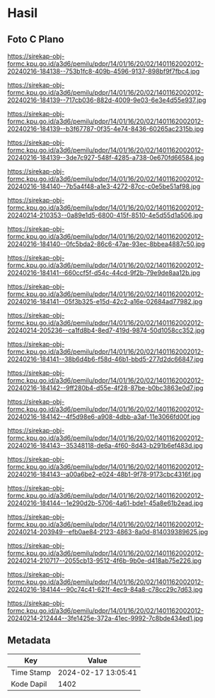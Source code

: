 # Hasil

## Foto C Plano

https://sirekap-obj-formc.kpu.go.id/a3d6/pemilu/pdpr/14/01/16/20/02/1401162002012-20240216-184138--753b1fc8-409b-4596-9137-898bf9f7fbc4.jpg

https://sirekap-obj-formc.kpu.go.id/a3d6/pemilu/pdpr/14/01/16/20/02/1401162002012-20240216-184139--717cb036-882d-4009-9e03-6e3e4d55e937.jpg

https://sirekap-obj-formc.kpu.go.id/a3d6/pemilu/pdpr/14/01/16/20/02/1401162002012-20240216-184139--b3f67787-0f35-4e74-8436-60265ac2315b.jpg

https://sirekap-obj-formc.kpu.go.id/a3d6/pemilu/pdpr/14/01/16/20/02/1401162002012-20240216-184139--3de7c927-548f-4285-a738-0e670fd66584.jpg

https://sirekap-obj-formc.kpu.go.id/a3d6/pemilu/pdpr/14/01/16/20/02/1401162002012-20240216-184140--7b5a4f48-a1e3-4272-87cc-c0e5be51af98.jpg

https://sirekap-obj-formc.kpu.go.id/a3d6/pemilu/pdpr/14/01/16/20/02/1401162002012-20240214-210353--0a89e1d5-6800-415f-8510-4e5d55d1a506.jpg

https://sirekap-obj-formc.kpu.go.id/a3d6/pemilu/pdpr/14/01/16/20/02/1401162002012-20240216-184140--0fc5bda2-86c6-47ae-93ec-8bbea4887c50.jpg

https://sirekap-obj-formc.kpu.go.id/a3d6/pemilu/pdpr/14/01/16/20/02/1401162002012-20240216-184141--660ccf5f-d54c-44cd-9f2b-79e9de8aa12b.jpg

https://sirekap-obj-formc.kpu.go.id/a3d6/pemilu/pdpr/14/01/16/20/02/1401162002012-20240216-184141--05f3b325-e15d-42c2-a16e-02684ad77982.jpg

https://sirekap-obj-formc.kpu.go.id/a3d6/pemilu/pdpr/14/01/16/20/02/1401162002012-20240214-205236--ca1fd8b4-8ed7-419d-9874-50d1058cc352.jpg

https://sirekap-obj-formc.kpu.go.id/a3d6/pemilu/pdpr/14/01/16/20/02/1401162002012-20240216-184141--38b6d4b6-f58d-46b1-bbd5-277d2dc66847.jpg

https://sirekap-obj-formc.kpu.go.id/a3d6/pemilu/pdpr/14/01/16/20/02/1401162002012-20240216-184142--9ff280b4-d55e-4f28-87be-b0bc3863e0d7.jpg

https://sirekap-obj-formc.kpu.go.id/a3d6/pemilu/pdpr/14/01/16/20/02/1401162002012-20240216-184142--4f5d98e6-a908-4dbb-a3af-11e3066fd00f.jpg

https://sirekap-obj-formc.kpu.go.id/a3d6/pemilu/pdpr/14/01/16/20/02/1401162002012-20240216-184143--35348118-de6a-4f60-8d43-b291b6ef483d.jpg

https://sirekap-obj-formc.kpu.go.id/a3d6/pemilu/pdpr/14/01/16/20/02/1401162002012-20240216-184143--a00a6be2-e024-48b1-9f78-9173cbc4316f.jpg

https://sirekap-obj-formc.kpu.go.id/a3d6/pemilu/pdpr/14/01/16/20/02/1401162002012-20240216-184144--1e290d2b-5706-4a61-bde1-45a8e61b2ead.jpg

https://sirekap-obj-formc.kpu.go.id/a3d6/pemilu/pdpr/14/01/16/20/02/1401162002012-20240214-203949--efb0ae84-2123-4863-8a0d-814039389625.jpg

https://sirekap-obj-formc.kpu.go.id/a3d6/pemilu/pdpr/14/01/16/20/02/1401162002012-20240214-210717--2055cb13-9512-4f6b-9b0e-d418ab75e226.jpg

https://sirekap-obj-formc.kpu.go.id/a3d6/pemilu/pdpr/14/01/16/20/02/1401162002012-20240216-184144--90c74c41-621f-4ec9-84a8-c78cc29c7d63.jpg

https://sirekap-obj-formc.kpu.go.id/a3d6/pemilu/pdpr/14/01/16/20/02/1401162002012-20240214-212444--3fe1425e-372a-41ec-9992-7c8bde434ed1.jpg


## Metadata

| Key        | Value               |
| ---------- | ------------------- |
| Time Stamp | 2024-02-17 13:05:41 |
| Kode Dapil | 1402                |



